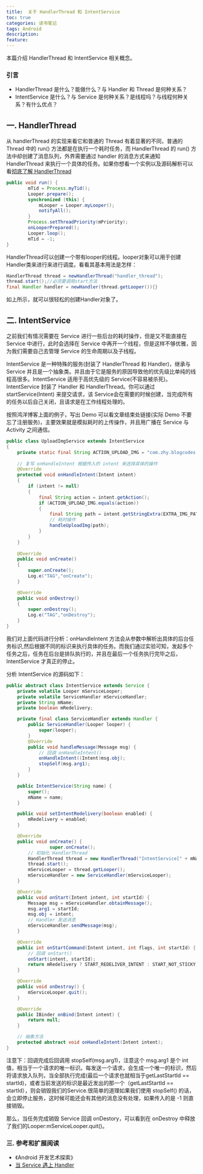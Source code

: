 ```yaml
---
title:  关于 HandlerThread 和 IntentService 
toc: true
categories: 读书笔记
tags: Android
description:
feature:
---
```


本篇介绍 HandlerThread 和 IntentService 相关概念。

<!--more-->

### 引言

* HandlerThread 是什么？能做什么？与 Handler 和 Thread 是何种关系？
* IntentService 是什么？与 Service 是何种关系？是线程吗？与线程何种关系？有什么优点？

## 一. HandlerThread

从 handlerThread 的实现来看它和普通的 Thread 有着显著的不同，普通的 Thread 中的 run() 方法都是在执行一个耗时任务，而 HandlerThread 的 run() 方法中却创建了消息队列，外界需要通过 handler 的消息方式来通知 HandlerThread 来执行一个具体的任务。如果你想看一个实例以及源码解析可以看[彻底了解 HandlerThread](http://blog.csdn.net/lmj623565791/article/details/47079737)

``` java
public void run() {
        mTid = Process.myTid();
        Looper.prepare();
        synchronized (this) {
            mLooper = Looper.myLooper();
            notifyAll();
        }
        Process.setThreadPriority(mPriority);
        onLooperPrepared();
        Looper.loop();
        mTid = -1;
}
```

HandlerThread可以创建一个带有looper的线程。looper对象可以用于创建Handler类来进行来进行调度。看看其基本用法是怎样：

``` java
HandlerThread thread = newHandlerThread("handler_thread");
thread.start();//必须要调用start方法
final Handler handler = newHandler(thread.getLooper()){}
```

如上所示，就可以很轻松的创建Handler对象了。

## 二. IntentService

之前我们有情况需要在 Service 进行一些后台的耗时操作，但是又不能直接在 Service 中进行，此时会选择在 Service 中再开一个线程，但是这样不够优雅，因为我们需要自己去管理 Service 的生命周期以及子线程。

IntentService 是一种特殊的服务(封装了 HandlerThread 和 Handler)，继承与 Service 并且是一个抽象类。并且由于它是服务的原因导致他的优先级比单纯的线程高很多。IntentService 适用于高优先级的 Service(不容易被杀死)。IntentService 封装了 Handler 和 HandlerThread。你可以通过 startService(Intent) 来提交请求，该 Service会在需要的时候创建，当完成所有的任务以后自己关闭，且请求是在工作线程处理的。

按照鸿洋博客上面的例子，写出 Demo 可以看文章结束处链接(实际 Demo 不要忘了注册服务)，主要效果就是模拟耗时的上传操作，并且用广播在 Service 与 Activity 之间通信。

``` java
public class UploadImgService extends IntentService
{
    private static final String ACTION_UPLOAD_IMG = "com.zhy.blogcodes.intentservice.action.UPLOAD_IMAGE";
  
    // 复写 onHandleIntent 根据传入的 intent 来选择具体的操作
    @Override
    protected void onHandleIntent(Intent intent)
    {
        if (intent != null)
        {
            final String action = intent.getAction();
            if (ACTION_UPLOAD_IMG.equals(action))
            {
                final String path = intent.getStringExtra(EXTRA_IMG_PATH);
              	// 耗时操作
                handleUploadImg(path);
            }
        }
    }
  
    @Override
    public void onCreate()
    {
        super.onCreate();
        Log.e("TAG","onCreate");
    }

    @Override
    public void onDestroy()
    {
        super.onDestroy();
        Log.e("TAG","onDestroy");
    }
}
```

我们对上面代码进行分析：onHandleIntent 方法会从参数中解析出具体的后台任务标识,然后根据不同的标识来执行具体的任务。而我们通过实验可知，发起多个任务之后，任务在后台是排队执行的，并且在最后一个任务执行完毕之后，IntentService 才真正的停止。

分析 IntentService 的源码如下：

``` java
public abstract class IntentService extends Service {
    private volatile Looper mServiceLooper;
    private volatile ServiceHandler mServiceHandler;
    private String mName;
    private boolean mRedelivery;

    private final class ServiceHandler extends Handler {
        public ServiceHandler(Looper looper) {
            super(looper);
        }
        @Override
        public void handleMessage(Message msg) {
          	// 回调 onHandleIntent()
            onHandleIntent((Intent)msg.obj);
            stopSelf(msg.arg1);
        }
    }

    public IntentService(String name) {
        super();
        mName = name;
    }

    public void setIntentRedelivery(boolean enabled) {
        mRedelivery = enabled;
    }

    @Override
    public void onCreate() {
                super.onCreate();
      	// 初始化 HandlerThread
        HandlerThread thread = new HandlerThread("IntentService[" + mName + "]");
        thread.start();
        mServiceLooper = thread.getLooper();
        mServiceHandler = new ServiceHandler(mServiceLooper);
    }

    @Override
    public void onStart(Intent intent, int startId) {
        Message msg = mServiceHandler.obtainMessage();
        msg.arg1 = startId;
        msg.obj = intent;
      	// Handler 发送消息
        mServiceHandler.sendMessage(msg);
    }

    @Override
    public int onStartCommand(Intent intent, int flags, int startId) {
      	// 回调 onStart()
        onStart(intent, startId);
        return mRedelivery ? START_REDELIVER_INTENT : START_NOT_STICKY;
    }

    @Override
    public void onDestroy() {
        mServiceLooper.quit();
    }

    @Override
    public IBinder onBind(Intent intent) {
        return null;
    }

	// 抽象方法
    protected abstract void onHandleIntent(Intent intent);
}
```

注意下：回调完成后回调用 stopSelf(msg.arg1)，注意这个 msg.arg1 是个 int 值，相当于一个请求的唯一标识。每发送一个请求，会生成一个唯一的标识，然后将请求放入队列，当全部执行完成(最后一个请求也就相当于getLastStartId == startId)，或者当前发送的标识是最近发出的那一个（getLastStartId == startId），则会销毁我们的Service.很简单的道理如果我们使用 stopSelf() 的话，会立即停止服务，这时候可能还会有其他的消息没有处理，如果传入的是 -1 则直接销毁。

那么，当任务完成销毁 Service 回调 onDestory，可以看到在 onDestroy 中释放了我们的Looper:mServiceLooper.quit()。

### 三. 参考和扩展阅读

* 《Android 开发艺术探索》
* [当 Service 遇上 Handler](http://blog.csdn.net/lmj623565791/article/details/47143563)